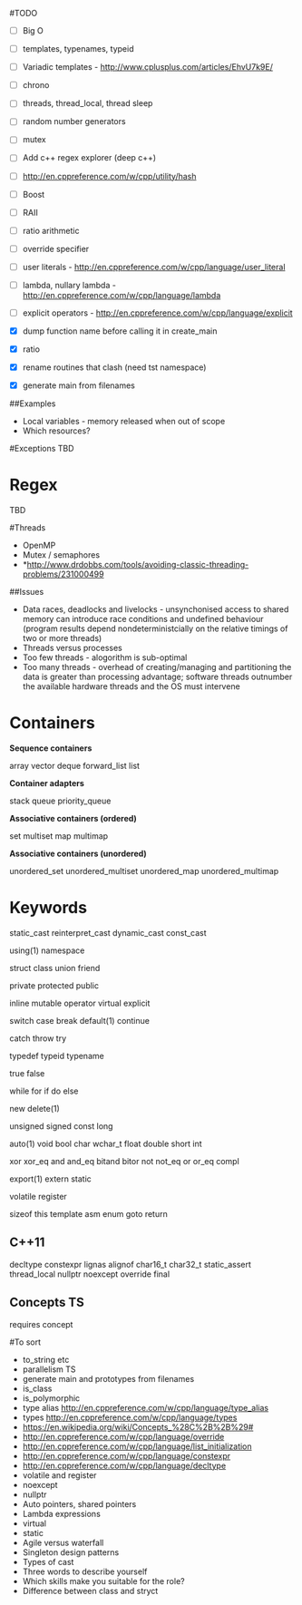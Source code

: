 #TODO
- [ ] Big O
- [ ] templates, typenames, typeid
- [ ] Variadic templates - http://www.cplusplus.com/articles/EhvU7k9E/
- [ ] chrono
- [ ] threads, thread_local, thread sleep
- [ ] random number generators
- [ ] mutex
- [ ] Add c++ regex explorer (deep c++)
- [ ] http://en.cppreference.com/w/cpp/utility/hash
- [ ] Boost
- [ ] RAII
- [ ] ratio arithmetic
- [ ] override specifier
- [ ] user literals - http://en.cppreference.com/w/cpp/language/user_literal
- [ ] lambda, nullary lambda - http://en.cppreference.com/w/cpp/language/lambda
- [ ] explicit operators - http://en.cppreference.com/w/cpp/language/explicit

- [x] dump function name before calling it in create_main
- [x] ratio
- [x] rename routines that clash (need tst namespace)
- [x] generate main from filenames

##Examples
- Local variables - memory released when out of scope
- Which resources?

#Exceptions
TBD

# Regex
TBD

#Threads
- OpenMP
- Mutex / semaphores
- *http://www.drdobbs.com/tools/avoiding-classic-threading-problems/231000499

##Issues
- Data races, deadlocks and livelocks - unsynchonised access to shared memory can introduce race conditions and undefined behaviour (program results depend nondeterministcially on the relative timings of two or more threads)
- Threads versus processes
- Too few threads - alogorithm is sub-optimal
- Too many threads - overhead of creating/managing and partitioning the data is greater than processing advantage; software threads outnumber the available hardware threads and the OS must intervene

# Containers
**Sequence containers**

array 
vector
deque
forward_list 
list

**Container adapters**

stack
queue
priority_queue

**Associative containers (ordered)**

set multiset map multimap 

**Associative containers (unordered)**

unordered_set unordered_multiset unordered_map unordered_multimap

# Keywords
static_cast reinterpret_cast dynamic_cast const_cast

using(1) namespace

struct class union friend

private protected public 

inline mutable operator virtual explicit 

switch case break default(1) continue

catch throw try

typedef typeid typename

true false

while for if do else

new delete(1)

unsigned signed const long

auto(1) void bool char wchar_t float double short int

xor xor_eq and and_eq bitand bitor not not_eq or or_eq compl

export(1) extern static

volatile register 

sizeof this template asm enum goto return

## C++11
decltype constexpr lignas alignof char16_t char32_t static_assert thread_local nullptr noexcept override final

## Concepts TS
requires concept

#To sort
- to_string etc
- parallelism TS
- generate main and prototypes from filenames
- is_class
- is_polymorphic
- type alias http://en.cppreference.com/w/cpp/language/type_alias
- types http://en.cppreference.com/w/cpp/language/types
- https://en.wikipedia.org/wiki/Concepts_%28C%2B%2B%29#
- http://en.cppreference.com/w/cpp/language/override
- http://en.cppreference.com/w/cpp/language/list_initialization
- http://en.cppreference.com/w/cpp/language/constexpr
- http://en.cppreference.com/w/cpp/language/decltype
- volatile and register
- noexcept
- nullptr
- Auto pointers, shared pointers
- Lambda expressions
- virtual
- static
- Agile versus waterfall
- Singleton design patterns 
- Types of cast 
- Three words to describe yourself 
- Which skills make you suitable for the role? 
- Difference between class and stryct 

